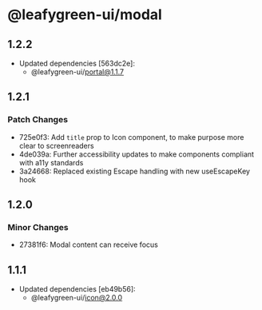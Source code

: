 # @leafygreen-ui/modal

## 1.2.2

- Updated dependencies [563dc2e]:
  - @leafygreen-ui/portal@1.1.7

## 1.2.1

### Patch Changes

- 725e0f3: Add `title` prop to Icon component, to make purpose more clear to screenreaders
- 4de039a: Further accessibility updates to make components compliant with a11y standards
- 3a24668: Replaced existing Escape handling with new useEscapeKey hook

## 1.2.0

### Minor Changes

- 27381f6: Modal content can receive focus

## 1.1.1

- Updated dependencies [eb49b56]:
  - @leafygreen-ui/icon@2.0.0
